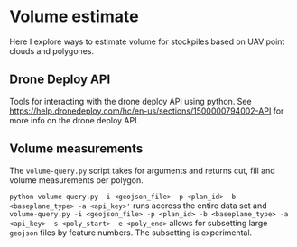 # Volume estimate

Here I explore ways to estimate volume for stockpiles based on UAV point clouds and polygones. 


## Drone Deploy API
Tools for interacting with the drone deploy API using python. See https://help.dronedeploy.com/hc/en-us/sections/1500000794002-API for more info on the drone deploy API.

## Volume measurements
The `volume-query.py` script takes for arguments and returns cut, fill and volume measurements per polygon.

`python volume-query.py -i <geojson_file> -p <plan_id> -b <baseplane_type> -a <api_key>'` runs accross the entire data set and `volume-query.py -i <geojson_file> -p <plan_id> -b <baseplane_type> -a <api_key> -s <poly_start> -e <poly_end>` allows for subsetting large `geojson` files by feature numbers. The subsetting is experimental.

